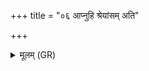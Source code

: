 +++
title = "०६ आप्नुहि श्रेयांसम् अति"

+++
<details><summary>मूलम् (GR)</summary>

आप्नुहि श्रेयांसम् अति समं क्राम ॥
</details>